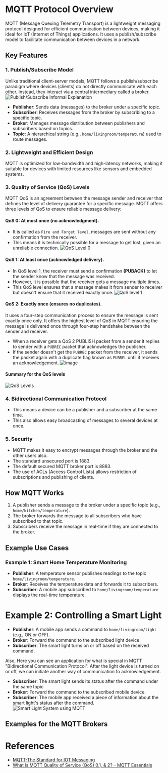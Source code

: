 # MQTT Protocol Overview

MQTT (Message Queuing Telemetry Transport) is a lightweight messaging protocol designed for efficient communication between devices, making it ideal for IoT (Internet of Things) applications. It uses a publish/subscribe model to facilitate communication between devices in a network.

## Key Features

### 1. Publish/Subscribe Model
Unlike traditional client-server models, MQTT follows a publish/subscribe paradigm where devices (clients) do not directly communicate with each other. Instead, they interact via a central intermediary called a broker.
![Publish/Subscribe Informal Explanation](https://github.com/user-attachments/assets/271f6887-7506-4f8f-8afc-f241929d8fe4)

- **Publisher**: Sends data (messages) to the broker under a specific topic.
- **Subscriber**: Receives messages from the broker by subscribing to a specific topic.
- **Broker**: Manages message distribution between publishers and subscribers based on topics.
- **Topic**: A hierarchical string (e.g., `home/livingroom/temperature`) used to route messages.

### 2. Lightweight and Efficient Design
MQTT is optimized for low-bandwidth and high-latency networks, making it suitable for devices with limited resources like sensors and embedded systems.

### 3. Quality of Service (QoS) Levels
MQTT QoS is an agreement between the message sender and receiver that defines the level of delivery guarantee for a specific message. MQTT offers three levels of QoS to ensure reliable message delivery:

#### **QoS 0**: At most once (no acknowledgment).
- It is called as `Fire and Forget level`, messages are sent without any confirmation from the receiver.
- This means it is technically possible for a message to get lost, given an unreliable connection.
![QoS Level 0](https://github.com/user-attachments/assets/e5fe46a6-855c-4e83-a250-9e205f46361c)

#### **QoS 1**: At least once (acknowledged delivery).
- In QoS level 1, the receiver must send a confirmation **(PUBACK)** to let the sender know that the message was received.
- However, it is possible that the receiver gets a message multiple times.
- This QoS level ensures that a message makes it from sender to receiver but doesn't ensure that it received exactly once.
![QoS level 1](https://github.com/user-attachments/assets/78073a35-7253-4a24-84e4-03cd88e415da)

#### **QoS 2**: Exactly once (ensures no duplicates).
It uses a four-step communication process to ensure the message is sent exactly once only. It offers the highest level of QoS in MQTT ensuring the message is delivered once through four-step handshake between the sender and receiver.
- When a receiver gets a QoS 2 PUBLISH packet from a sender it replies to sender with a `PUBREC` packet that acknowledges the publisher.
- If the sender doesn't get the `PUBREC` packet from the receiver, it sends the packet again with a duplicate flag known as `PUBREL` until it receives an acknowledgement.
![image](https://github.com/user-attachments/assets/d87c4859-8f1a-4345-8830-f008c75e8953)

#### **Summary for the QoS levels**
![QoS Levels](https://github.com/user-attachments/assets/3aa82c10-af7c-4634-ba6a-9ce24522b5f3)

### 4. Bidirectional Communication Protocol
- This means a device can be a publisher and a subscriber at the same time.
- This also allows easy broadcasting of messages to several devices at once.

### 5. Security 
- MQTT makes it easy to encrypt messages through the broker and the other users also.
- The standard unsecured port is 1883.
- The default secured MQTT broker port is 8883.
- The use of ACLs (Access Control Lists) allows restriction of subscriptions and publishing of clients.

## How MQTT Works
1. A publisher sends a message to the broker under a specific topic (e.g., `home/kitchen/temperature`).
2. The broker forwards the message to all subscribers who have subscribed to that topic.
3. Subscribers receive the message in real-time if they are connected to the broker.

## Example Use Cases

### Example 1: Smart Home Temperature Monitoring
- **Publisher**: A temperature sensor publishes readings to the topic `home/livingroom/temperature`.
- **Broker**: Receives the temperature data and forwards it to subscribers.
- **Subscriber**: A mobile app subscribed to `home/livingroom/temperature` displays the real-time temperature.

# Example 2: Controlling a Smart Light

- **Publisher**: A mobile app sends a command to `home/livingroom/light` (e.g., ON or OFF).  
- **Broker**: Forward the command to the subscribed light device.  
- **Subscriber**: The smart light turns on or off based on the received command.  

Also, Here you can see an application for what is special in MQTT "Bidirectional Communication Protocol". After the light device is turned on or off, we can initiate another way of communication fo acknowledgement.

- **Subscriber**: The smart light sends its status after the command under the same topic 
- **Broker**: Forward the command to the subscribed mobile device.  
- **Subscriber**: The mobile app received a piece of information about the smart light's status after the command.
![Smart Light System using MQTT](https://github.com/user-attachments/assets/9d429505-91b3-4687-b167-ade36c6f43fe)


## Examples for the MQTT Brokers

# References
- [MQTT-The Standard for IOT Messaging](https://youtu.be/fbf7SoFVjP4?si=bHV7psqcgI7gRpFe)
- [What is MQTT Quality of Service (QoS) 0,1, & 2? – MQTT Essentials](https://www.hivemq.com/blog/mqtt-essentials-part-6-mqtt-quality-of-service-levels/) 
